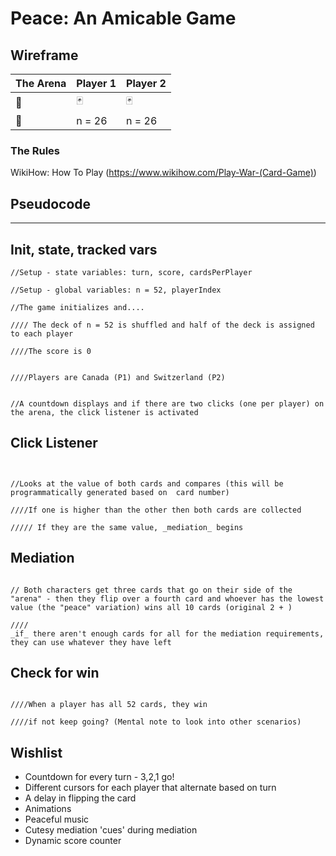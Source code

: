 # Peace: An Amicable Game



## Wireframe


The Arena | Player 1 | Player 2 | 
| ----------- | ----------- | ----------- |
| :house_with_garden: | :black_joker: | :black_joker: |
| :black_square_button: | n = 26 | n = 26|

### The Rules
WikiHow: How To Play (https://www.wikihow.com/Play-War-(Card-Game))

## Pseudocode
----

## Init, state, tracked vars

```
//Setup - state variables: turn, score, cardsPerPlayer

//Setup - global variables: n = 52, playerIndex

//The game initializes and....

//// The deck of n = 52 is shuffled and half of the deck is assigned to each player

////The score is 0


////Players are Canada (P1) and Switzerland (P2)


//A countdown displays and if there are two clicks (one per player) on the arena, the click listener is activated

```
## Click Listener
```


//Looks at the value of both cards and compares (this will be programmatically generated based on  card number)

////If one is higher than the other then both cards are collected

///// If they are the same value, _mediation_ begins

```
## Mediation 
``` 

// Both characters get three cards that go on their side of the "arena" - then they flip over a fourth card and whoever has the lowest value (the "peace" variation) wins all 10 cards (original 2 + )

////
_if_ there aren't enough cards for all for the mediation requirements, they can use whatever they have left

``` 

## Check for win
``` 

////When a player has all 52 cards, they win

////if not keep going? (Mental note to look into other scenarios)
``` 

## Wishlist
* Countdown for every turn - 3,2,1 go!
* Different cursors for each player that alternate based on turn
* A delay in flipping the card
* Animations
* Peaceful music
* Cutesy mediation 'cues' during mediation
* Dynamic score counter


